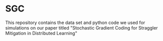 # SGC
This repository contains the data set and python code we used for simulations on our paper titled "Stochastic Gradient Coding for  Straggler Mitigation in Distributed Learning"
